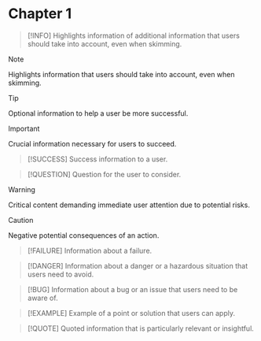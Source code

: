 # Chapter 1

> [!INFO]
> Highlights information of additional information that users should take into
> account, even when skimming.

> [!NOTE]
> Highlights information that users should take into account, even when skimming.

> [!TIP]
> Optional information to help a user be more successful.

> [!IMPORTANT]
> Crucial information necessary for users to succeed.

> [!SUCCESS]
> Success information to a user.

> [!QUESTION]
> Question for the user to consider.

> [!WARNING]
> Critical content demanding immediate user attention due to potential risks.

> [!CAUTION]
> Negative potential consequences of an action.

> [!FAILURE]
> Information about a failure.

> [!DANGER]
> Information about a danger or a hazardous situation that users need to avoid.

> [!BUG]
> Information about a bug or an issue that users need to be aware of.

> [!EXAMPLE]
> Example of a point or solution that users can apply.

> [!QUOTE]
> Quoted information that is particularly relevant or insightful.
